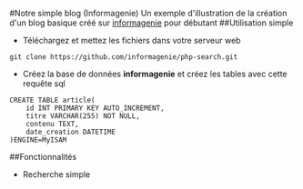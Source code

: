 #Notre simple blog (Informagenie)
Un exemple d'illustration de la création d'un blog basique créé sur [informagenie](http://www.informagenie.com) pour débutant
##Utilisation simple
- Téléchargez et mettez les fichiers dans votre serveur web
```
git clone https://github.com/informagenie/php-search.git
```
- Créez la base de données **informagenie** et créez les tables avec cette requête sql
```
CREATE TABLE article(
    id INT PRIMARY KEY AUTO_INCREMENT,
    titre VARCHAR(255) NOT NULL,
    contenu TEXT,
    date_creation DATETIME
)ENGINE=MyISAM
```

##Fonctionnalités
- Recherche simple
